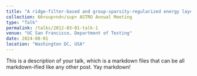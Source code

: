 ```yaml
---
title: "A ridge-filter-based and group-sparsity-regularized energy layer reduction method for IMPT."
collection: 66<sup>nd</sup> ASTRO Annual Meeting
type: "Talk"
permalink: /talks/2012-03-01-talk-1
venue: "UC San Francisco, Department of Testing"
date: 2024-08-01
location: "Washington DC, USA"
---
```


This is a description of your talk, which is a markdown files that can be all markdown-ified like any other post. Yay markdown!
